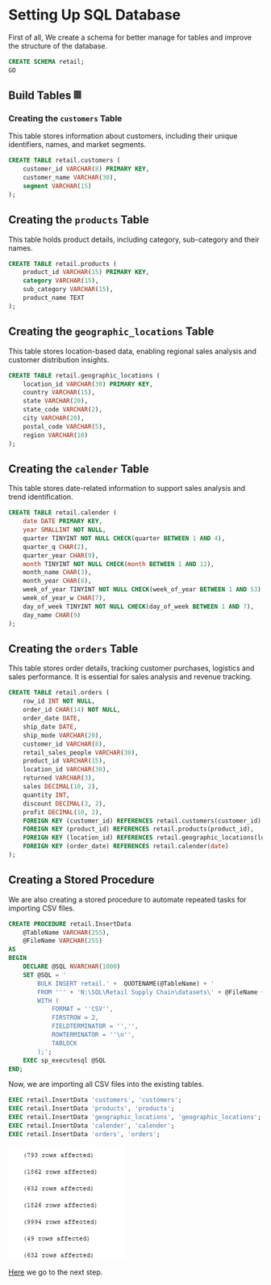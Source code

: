 # Setting Up SQL Database

First of all, We create a schema for better manage for tables and improve the structure of the database.

```SQL
CREATE SCHEMA retail;
GO
```

## Build Tables 𝄜

### Creating the `customers` Table

This table stores information about customers, including their unique identifiers, names, and market segments.

```SQL
CREATE TABLE retail.customers (
	customer_id VARCHAR(8) PRIMARY KEY,
	customer_name VARCHAR(30),
	segment VARCHAR(15)
);
```

## Creating the `products` Table

This table holds product details, including category, sub-category and their names.

```SQL
CREATE TABLE retail.products (
	product_id VARCHAR(15) PRIMARY KEY,
	category VARCHAR(15),
	sub_category VARCHAR(15),
	product_name TEXT
);
```

## Creating the `geographic_locations` Table

This table stores location-based data, enabling regional sales analysis and customer distribution insights.

```SQL
CREATE TABLE retail.geographic_locations (
	location_id VARCHAR(30) PRIMARY KEY,
	country VARCHAR(15),
	state VARCHAR(20),
	state_code VARCHAR(2),
	city VARCHAR(20),
	postal_code VARCHAR(5),
	region VARCHAR(10)
);
```

## Creating the `calender` Table

This table stores date-related information to support sales analysis and trend identification.

```SQL
CREATE TABLE retail.calender (
	date DATE PRIMARY KEY,
	year SMALLINT NOT NULL,
	quarter TINYINT NOT NULL CHECK(quarter BETWEEN 1 AND 4),
	quarter_q CHAR(2),
	quarter_year CHAR(9),
	month TINYINT NOT NULL CHECK(month BETWEEN 1 AND 12),
	month_name CHAR(3),
	month_year CHAR(8),
	week_of_year TINYINT NOT NULL CHECK(week_of_year BETWEEN 1 AND 53),
	week_of_year_w CHAR(7),
	day_of_week TINYINT NOT NULL CHECK(day_of_week BETWEEN 1 AND 7),
	day_name CHAR(9)
);
```

## Creating the `orders` Table

This table stores order details, tracking customer purchases, logistics and sales performance. It is essential for sales analysis and revenue tracking.

```SQL
CREATE TABLE retail.orders (
	row_id INT NOT NULL,
	order_id CHAR(14) NOT NULL,
	order_date DATE,
	ship_date DATE,
	ship_mode VARCHAR(20),
	customer_id VARCHAR(8),
	retail_sales_people VARCHAR(30),
	product_id VARCHAR(15),
	location_id VARCHAR(30),
	returned VARCHAR(3),
	sales DECIMAL(10, 2),
	quantity INT,
	discount DECIMAL(3, 2),
	profit DECIMAL(10, 2),
	FOREIGN KEY (customer_id) REFERENCES retail.customers(customer_id),
	FOREIGN KEY (product_id) REFERENCES retail.products(product_id),
	FOREIGN KEY (location_id) REFERENCES retail.geographic_locations(location_id),
	FOREIGN KEY (order_date) REFERENCES retail.calender(date)
);
```

## Creating a Stored Procedure

We are also creating a stored procedure to automate repeated tasks for importing CSV files.

```SQL
CREATE PROCEDURE retail.InsertData
	@TableName VARCHAR(255),
	@FileName VARCHAR(255)
AS
BEGIN
	DECLARE @SQL NVARCHAR(1000)
	SET @SQL = '
		BULK INSERT retail.' +  QUOTENAME(@TableName) + '
		FROM ''' + 'N:\SQL\Retail Supply Chain\datasets\' + @FileName + '.csv' + '''
		WITH (
			FORMAT = ''CSV'',
			FIRSTROW = 2,
			FIELDTERMINATOR = '','',
			ROWTERMINATOR = ''\n'',
			TABLOCK
		);';
	EXEC sp_executesql @SQL
END;
```

Now, we are importing all CSV files into the existing tables.

```SQL
EXEC retail.InsertData 'customers', 'customers';
EXEC retail.InsertData 'products', 'products';
EXEC retail.InsertData 'geographic_locations', 'geographic_locations';
EXEC retail.InsertData 'calender', 'calender';
EXEC retail.InsertData 'orders', 'orders';
```

<img alt="s1" src="https://raw.githubusercontent.com/nyanlinhtike-yc/Retail-Supply-Chain/refs/heads/main/images/s1.png">

[Here] we go to the next step.

[Here]: https://github.com/nyanlinhtike-yc/Retail-Supply-Chain/blob/main/reports/Validating%20Data%20Integrity.md
